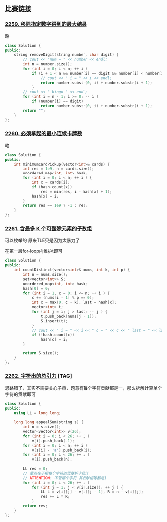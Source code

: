 ## [比赛链接](https://leetcode.cn/contest/weekly-contest-291/)


### [2259. 移除指定数字得到的最大结果](https://leetcode.cn/problems/remove-digit-from-number-to-maximize-result/)

略

```c++
class Solution {
public:
    string removeDigit(string number, char digit) {
        // cout << "num = " << number << endl;
        int n = number.size();
        for (int i = 0; i < n; ++ i )
            if (i + 1 < n && number[i] == digit && number[i] < number[i + 1]) {
                // cout << " i = " << i << endl;
                return number.substr(0, i) + number.substr(i + 1);
            }
        // cout << " bingo " << endl;
        for (int i = n - 1; i >= 0; -- i )
            if (number[i] == digit)
                return number.substr(0, i) + number.substr(i + 1);
        return "";
    }
};
```


### [2260. 必须拿起的最小连续卡牌数](https://leetcode.cn/problems/minimum-consecutive-cards-to-pick-up/)

略

```c++
class Solution {
public:
    int minimumCardPickup(vector<int>& cards) {
        int res = 1e9, n = cards.size();
        unordered_map<int, int> hash;
        for (int i = 0; i < n; ++ i ) {
            int x = cards[i];
            if (hash.count(x))
                res = min(res, i - hash[x] + 1);
            hash[x] = i;
        }
        return res == 1e9 ? -1 : res;
    }
};
```

### [2261. 含最多 K 个可整除元素的子数组](https://leetcode.cn/problems/k-divisible-elements-subarrays/)

可以枚举的 原来TLE只是因为太暴力了

在第一层for-loop内维护t即可

```c++
class Solution {
public:
    int countDistinct(vector<int>& nums, int k, int p) {
        int n = nums.size();
        set<vector<int>> S;
        unordered_map<int, int> hash;
        hash[0] = 0;
        for (int i = 1, c = 0; i <= n; ++ i ) {
            c += (nums[i - 1] % p == 0);
            int x = max(0, c - k), last = hash[x];
            vector<int> t;
            for (int j = i; j > last; -- j ) {
                t.push_back(nums[j - 1]);
                S.insert(t);
            }
            // cout << " i = " << i << " c = " << c << " last = " << last << " sz = " << S.size() << endl;
            if (!hash.count(c))
                hash[c] = i;
        }
        
        return S.size();
    }
};
```

### [2262. 字符串的总引力](https://leetcode.cn/problems/total-appeal-of-a-string/) [TAG]

思路错了，其实不需要关心子串，题意有每个字符贡献都是一，那么拆解计算单个字符的贡献即可

```c++
class Solution {
public:
    using LL = long long;
    
    long long appealSum(string s) {
        int n = s.size();
        vector<vector<int>> v(26);
        for (int i = 0; i < 26; ++ i )
            v[i].push_back(-1);
        for (int i = 0; i < n; ++ i )
            v[s[i] - 'a'].push_back(i);
        for (int i = 0; i < 26; ++ i )
            v[i].push_back(n);
        
        LL res = 0;
        // 重点在于把每个字符的贡献拆卡统计
        // ATTENTION: 不管哪个字符 其贡献相等都是1
        for (int i = 0; i < 26; ++ i )
            for (int j = 1; j < v[i].size(); ++ j ) {
                LL L = v[i][j] - v[i][j - 1], R = n - v[i][j];
                res += L * R;
            }
        return res;
    }
};
```
